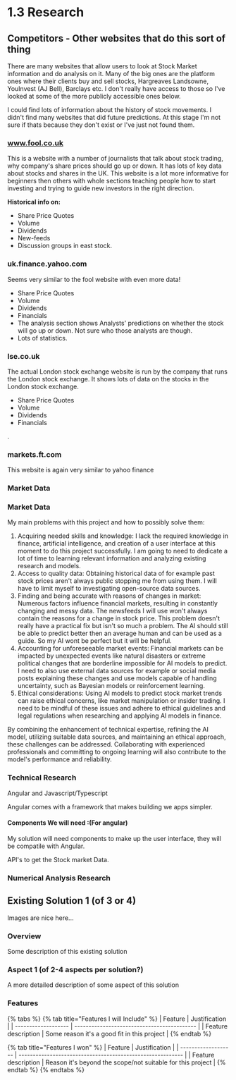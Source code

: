 # 1.3 Research

## Competitors - Other websites that do this sort of thing

There are many websites that allow users to look at Stock Market information and do analysis on it. Many of the big ones are the platform ones where their clients buy and sell stocks, Hargreaves Landsowne, YouInvest (AJ Bell), Barclays etc. I don't really have access to those so I've looked at some of the more publicly accessible ones below. &#x20;

I could find lots of information about the history of stock movements. I didn't find many websites that did future predictions. At this stage I'm not sure if thats because they don't exist or I've just not found them.

### www.fool.co.uk

This is a website with a number of journalists that talk about stock trading, why company's share prices should go up or down. It has lots of key data about stocks and shares in the UK. This website is a lot more informative for beginners then others with whole sections teaching people how to start investing and trying to guide new investors in the right direction.&#x20;

**Historical info on:**

* Share Price Quotes
* Volume
* Dividends
* New-feeds
* Discussion groups in east stock.

### uk.finance.yahoo.com

Seems very similar to the fool website with even more data!

* Share Price Quotes
* Volume
* Dividends
* Financials
* The analysis section shows Analysts' predictions on whether the stock will go up or down. Not sure who those analysts are though.
* Lots of statistics.

### lse.co.uk

The actual London stock exchange website is run by the company that runs the London stock exchange. It shows lots of data on the stocks in the London stock exchange.&#x20;

* Share Price Quotes
* Volume
* Dividends
* Financials

.





### markets.ft.com

This website is again very similar to yahoo finance&#x20;





### **Market Data**&#x20;



### **Market Data**&#x20;

My main problems with this project and how to possibly solve them:

1. Acquiring needed skills and knowledge: I lack the required knowledge in finance, artificial intelligence, and creation of a user interface at this moment to do this project successfully. I am going to need to dedicate a lot of time to learning relevant information and analyzing existing research and models.
2. Access to quality data:  Obtaining historical data of for example past stock prices aren't always public stopping me from using them. I will have to limit myself to investigating open-source  data sources.
3. Finding and being accurate with reasons of changes in market: Numerous factors influence financial markets, resulting in constantly changing and messy data. The newsfeeds I will use won't always contain the reasons for a change in stock price. This problem doesn't really have a practical fix but isn't so much a problem. The AI should still be able to predict better then an average human and can be used as a guide. So my AI wont be perfect but it will be helpful.
4. Accounting for unforeseeable market events: Financial markets can be impacted by unexpected events like natural disasters or extreme political changes that are borderline impossible for AI models to predict.  I need to also use external data sources for example or social media posts explaining these changes and use models capable of handling uncertainty, such as Bayesian models or reinforcement learning.
5. Ethical considerations:  Using AI models to predict stock market trends can raise ethical concerns, like market manipulation or insider trading.  I need to be mindful of these issues and adhere to ethical guidelines and legal regulations when researching and applying AI models in finance.

By combining the enhancement of technical expertise, refining the AI model, utilizing suitable data sources, and maintaining an ethical approach, these challenges can be addressed. Collaborating with experienced professionals and committing to ongoing learning will also contribute to the model's performance and reliability.

### Technical Research

Angular and Javascript/Typescript

Angular comes with a framework that makes building we apps simpler.



#### Components We will need :(For angular)

My solution will need components to make up the user interface, they will be compatile with Angular.&#x20;

API's to get the Stock market Data.



### Numerical Analysis Research

##

## Existing Solution 1 (of 3 or 4)

Images are nice here...

### Overview

Some description of this existing solution

### Aspect 1 (of 2-4 aspects per solution?)

A more detailed description of some aspect of this solution

### Features

{% tabs %}
{% tab title="Features I will Include" %}
| Feature             | Justification                               |
| ------------------- | ------------------------------------------- |
| Feature description | Some reason it's a good fit in this project |
{% endtab %}

{% tab title="Features I won" %}
| Feature             | Justification                                              |
| ------------------- | ---------------------------------------------------------- |
| Feature description | Reason it's beyond the scope/not suitable for this project |
{% endtab %}
{% endtabs %}
